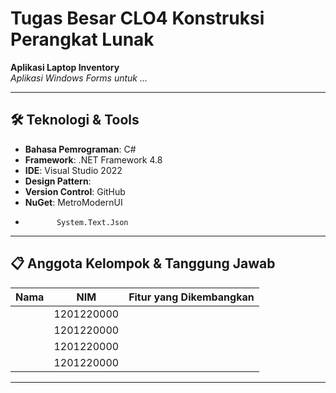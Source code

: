 # Tugas Besar CLO4 Konstruksi Perangkat Lunak

**Aplikasi Laptop Inventory**  
*Aplikasi Windows Forms untuk ...*

---

## 🛠️ Teknologi & Tools
- **Bahasa Pemrograman**: C#
- **Framework**: .NET Framework 4.8
- **IDE**: Visual Studio 2022
- **Design Pattern**: 
- **Version Control**: GitHub
- **NuGet**: MetroModernUI
-            System.Text.Json

---

## 📋 Anggota Kelompok & Tanggung Jawab
| Nama                        | NIM         | Fitur yang Dikembangkan                  |
|-----------------------------|-------------|------------------------------------------|
|                             | 1201220000  |                                          |
|                             | 1201220000  |                                          |
|                             | 1201220000  |                                          |
|                             | 1201220000  |                                          |

---
